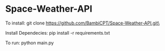 # Space-Weather-API

To install:
git clone https://github.com/BambiCPT/Space-Weather-API.git\

Install Dependecies:
pip install -r requirements.txt 

To run:
python main.py
